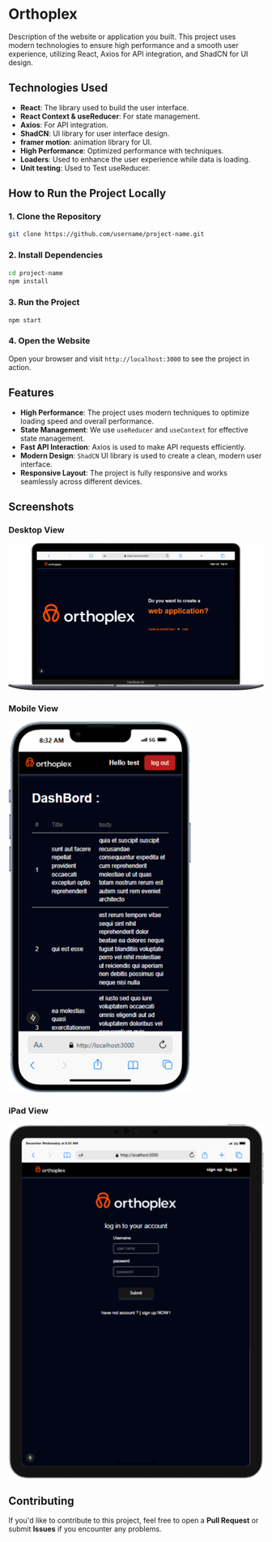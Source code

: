 
# Orthoplex

Description of the website or application you built. This project uses modern technologies to ensure high performance and a smooth user experience, utilizing React, Axios for API integration, and ShadCN for UI design.

## Technologies Used

- **React**: The library used to build the user interface.
- **React Context & useReducer**: For state management.
- **Axios**: For API integration.
- **ShadCN**: UI library for user interface design.
- **framer motion**: animation library for UI.
- **High Performance**: Optimized performance with techniques.
- **Loaders**: Used to enhance the user experience while data is loading.
- **Unit testing**: Used to Test useReducer.

## How to Run the Project Locally

### 1. Clone the Repository

```bash
git clone https://github.com/username/project-name.git
```

### 2. Install Dependencies

```bash
cd project-name
npm install
```

### 3. Run the Project

```bash
npm start
```

### 4. Open the Website

Open your browser and visit `http://localhost:3000` to see the project in action.

## Features

- **High Performance**: The project uses modern techniques to optimize loading speed and overall performance.
- **State Management**: We use `useReducer` and `useContext` for effective state management.
- **Fast API Interaction**: Axios is used to make API requests efficiently.
- **Modern Design**: `ShadCN` UI library is used to create a clean, modern user interface.
- **Responsive Layout**: The project is fully responsive and works seamlessly across different devices.

## Screenshots

### Desktop View
![Desktop View](/public/Macbook-Air-localhost.png)

### Mobile View
![Mobile View](/public/iPhone-13-PRO-localhost.png)

### iPad View
![iPad View](/public/iPad-PRO-11-localhost.png)

## Contributing

If you'd like to contribute to this project, feel free to open a **Pull Request** or submit **Issues** if you encounter any problems.
